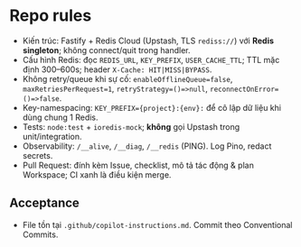 # Repo rules

- Kiến trúc: Fastify + Redis Cloud (Upstash, TLS `rediss://`) với **Redis singleton**; không connect/quit trong handler.
- Cấu hình Redis: đọc `REDIS_URL`, `KEY_PREFIX`, `USER_CACHE_TTL`; TTL mặc định 300–600s; header `X-Cache: HIT|MISS|BYPASS`.
- Không retry/queue khi sự cố: `enableOfflineQueue=false`, `maxRetriesPerRequest=1`, `retryStrategy=()=>null`, `reconnectOnError=()=>false`.
- Key-namespacing: `KEY_PREFIX={project}:{env}:` để cô lập dữ liệu khi dùng chung 1 Redis.
- Tests: `node:test` + `ioredis-mock`; **không** gọi Upstash trong unit/integration.
- Observability: `/__alive`, `/__diag`, `/__redis` (PING). Log Pino, redact secrets.
- Pull Request: đính kèm Issue, checklist, mô tả tác động & plan Workspace; CI xanh là điều kiện merge.

## Acceptance
- File tồn tại `.github/copilot-instructions.md`. Commit theo Conventional Commits.

